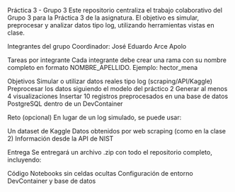 Práctica 3 - Grupo 3
Este repositorio centraliza el trabajo colaborativo del Grupo 3 para la Práctica 3 de la asignatura. El objetivo es simular, preprocesar y analizar datos tipo log, utilizando herramientas vistas en clase.

Integrantes del grupo
Coordinador: José Eduardo Arce Apolo




Tareas por integrante
Cada integrante debe crear una rama con su nombre completo en formato NOMBRE_APELLIDO.
Ejemplo: hector_mena

Objetivos
Simular o utilizar datos reales tipo log (scraping/API/Kaggle)
Preprocesar los datos siguiendo el modelo del práctico 2
Generar al menos 4 visualizaciones
Insertar 10 registros preprocesados en una base de datos PostgreSQL dentro de un DevContainer

Reto (opcional)
En lugar de un log simulado, se puede usar:

Un dataset de Kaggle
Datos obtenidos por web scraping (como en la clase 2)
Información desde la API de NIST


Entrega
Se entregará un archivo .zip con todo el repositorio completo, incluyendo:

Código
Notebooks sin celdas ocultas
Configuración de entorno
DevContainer y base de datos
